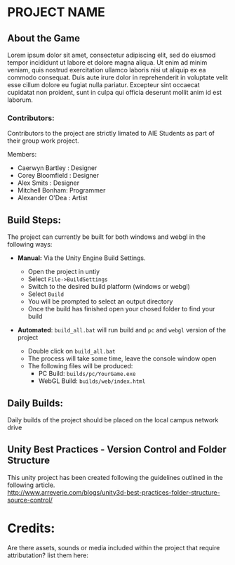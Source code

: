 # PROJECT NAME

## About the Game
Lorem ipsum dolor sit amet, consectetur adipiscing elit, sed do eiusmod tempor incididunt ut labore et dolore magna aliqua. Ut enim ad minim veniam, quis nostrud exercitation ullamco laboris nisi ut aliquip ex ea commodo consequat. Duis aute irure dolor in reprehenderit in voluptate velit esse cillum dolore eu fugiat nulla pariatur. Excepteur sint occaecat cupidatat non proident, sunt in culpa qui officia deserunt mollit anim id est laborum.

### Contributors:
Contributors to the project are strictly limated to AIE Students as part of their group work project.

Members:
 - Caerwyn Bartley : Designer
 - Corey Bloomfield : Designer
 - Alex Smits : Designer
 - Mitchell Bonham: Programmer
 - Alexander O'Dea : Artist


## Build Steps:
The project can currently be built for both windows and webgl in the following ways:

* **Manual:** Via the Unity Engine Build Settings.
  * Open the project in untiy
  * Select `File->BuildSettings`
  * Switch to the desired build platform (windows or webgl)
  * Select `Build`
  * You will be prompted to select an output directory
  * Once the build has finished open your chosed folder to find your build

* **Automated**: `build_all.bat` will run build and `pc` and `webgl` version of the project
  * Double click on `build_all.bat`
  * The process will take some time, leave the console window open
  * The following files will be produced:
    * PC Build: `builds/pc/YourGame.exe` 
    * WebGL Build: `builds/web/index.html`

## Daily Builds:
Daily builds of the project should be placed on the local campus network drive

## Unity Best Practices - Version Control and Folder Structure

This unity project has been created following the guidelines outlined in the following article.<br/>
http://www.arreverie.com/blogs/unity3d-best-practices-folder-structure-source-control/

# Credits:
 Are there assets, sounds or media included within the project that require attributation? list them here:

